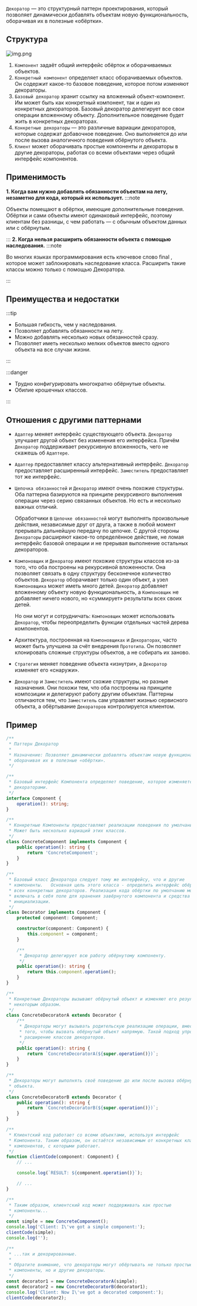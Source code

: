 `Декоратор` — это структурный паттерн проектирования, который позволяет динамически добавлять объектам новую
функциональность, оборачивая их в полезные «обёртки».

## Структура

![img.png](00%20-%20Hard/OOP/Patterns/Structural/Decorator/img.png)

1. `Компонент` задаёт общий интерфейс обёрток и оборачиваемых объектов.
2. `Конкретный компонент` определяет класс оборачиваемых объектов. Он содержит какое-то базовое поведение, которое потом
   изменяют декораторы.
3. `Базовый декоратор` хранит ссылку на вложенный объект-компонент.
   Им может быть как конкретный компонент, так и один из конкретных декораторов. Базовый декоратор делегирует все свои
   операции вложенному объекту. Дополнительное поведение будет жить в конкретных декораторах.
4. `Конкретные декораторы` — это различные вариации декораторов, которые содержат добавочное поведение. Оно выполняется до
   или после вызова аналогичного поведения обёрнутого объекта.
5. `Клиент` может оборачивать простые компоненты и декораторы в другие декораторы, работая со всеми объектами через общий
   интерфейс компонентов.

## Применимость

**1. Когда вам нужно добавлять обязанности объектам на лету, незаметно для кода, который их использует.**
:::note

Объекты помещают в обёртки, имеющие дополнительные поведения. Обёртки и сами объекты имеют одинаковый интерфейс, поэтому
клиентам без разницы, с чем работать — с обычным объектом данных или с обёрнутым.

:::
**2. Когда нельзя расширить обязанности объекта с помощью наследования.**
:::note

Во многих языках программирования есть ключевое слово final , которое может заблокировать наследование класса. Расширить
такие классы можно только с помощью Декоратора.

:::

## Преимущества и недостатки

:::tip

* Большая гибкость, чем у наследования.
* Позволяет добавлять обязанности на лету.
* Можно добавлять несколько новых обязанностей сразу.
* Позволяет иметь несколько мелких объектов вместо одного объекта на все случаи жизни.

:::

:::danger

* Трудно конфигурировать многократно обёрнутые объекты.
* Обилие крошечных классов.

:::

## Отношения с другими паттернами
* `Адаптер` меняет интерфейс существующего объекта. `Декоратор` улучшает другой объект без изменения его интерфейса. Причём `Декоратор` поддерживает рекурсивную вложенность, чего не скажешь об `Адаптере`.
* `Адаптер` предоставляет классу альтернативный интерфейс. `Декоратор` предоставляет расширенный интерфейс. `Заместитель` предоставляет тот же интерфейс.
* `Цепочка обязанностей` и `Декоратор` имеют очень похожие структуры. Оба паттерна базируются на принципе рекурсивного выполнения операции через серию связанных объектов. Но есть и несколько важных отличий.

   Обработчики в `Цепочке обязанностей` могут выполнять произвольные действия, независимые друг от друга, а также в любой момент прерывать дальнейшую передачу по цепочке. С другой стороны `Декораторы` расширяют какое-то определённое действие, не ломая интерфейс базовой операции и не прерывая выполнение остальных декораторов.
* `Компоновщик` и `Декоратор` имеют похожие структуры классов из-за того, что оба построены на рекурсивной вложенности. Она позволяет связать в одну структуру бесконечное количество объектов.
`Декоратор` оборачивает только один объект, а узел `Компоновщика` может иметь много детей. `Декоратор` добавляет вложенному объекту новую функциональность, а `Компоновщик` не добавляет ничего нового, но «суммирует» результаты всех своих детей.

   Но они могут и сотрудничать: `Компоновщик` может использовать `Декоратор`, чтобы переопределить функции отдельных частей дерева компонентов.
* Архитектура, построенная на `Компоновщиках` и `Декораторах`, часто может быть улучшена за счёт внедрения `Прототипа`. Он позволяет клонировать сложные структуры объектов, а не собирать их заново.
* `Стратегия` меняет поведение объекта «изнутри», а `Декоратор` изменяет его «снаружи».
* `Декоратор` и `Заместитель` имеют схожие структуры, но разные назначения. Они похожи тем, что оба построены на принципе композиции и делегируют работу другим объектам. Паттерны отличаются тем, что `Заместитель` сам управляет жизнью сервисного объекта, а обёртывание `Декораторов` контролируется клиентом.

## Пример

```ts
/**
 * Паттерн Декоратор
 *
 * Назначение: Позволяет динамически добавлять объектам новую функциональность,
 * оборачивая их в полезные «обёртки».
 */

/**
 * Базовый интерфейс Компонента определяет поведение, которое изменяется
 * декораторами.
 */
interface Component {
    operation(): string;
}

/**
 * Конкретные Компоненты предоставляют реализации поведения по умолчанию.
 * Может быть несколько вариаций этих классов.
 */
class ConcreteComponent implements Component {
    public operation(): string {
        return 'ConcreteComponent';
    }
}

/**
 * Базовый класс Декоратора следует тому же интерфейсу, что и другие
 * компоненты.   Основная цель этого класса - определить интерфейс обёртки для
 * всех конкретных декораторов. Реализация кода обёртки по умолчанию может
 * включать в себя поле для хранения завёрнутого компонента и средства его
 * инициализации.
 */
class Decorator implements Component {
    protected component: Component;

    constructor(component: Component) {
        this.component = component;
    }

    /**
     * Декоратор делегирует всю работу обёрнутому компоненту.
     */
    public operation(): string {
        return this.component.operation();
    }
}

/**
 * Конкретные Декораторы вызывают обёрнутый объект и изменяют его результат
 * некоторым образом.
 */
class ConcreteDecoratorA extends Decorator {
    /**
     * Декораторы могут вызывать родительскую реализацию операции, вместо
     * того, чтобы вызвать обёрнутый объект напрямую. Такой подход упрощает
     * расширение классов декораторов.
     */
    public operation(): string {
        return `ConcreteDecoratorA(${super.operation()})`;
    }
}

/**
 * Декораторы могут выполнять своё поведение до или после вызова обёрнутого
 * объекта.
 */
class ConcreteDecoratorB extends Decorator {
    public operation(): string {
        return `ConcreteDecoratorB(${super.operation()})`;
    }
}

/**
 * Клиентский код работает со всеми объектами, используя интерфейс
 * Компонента. Таким образом, он остаётся независимым от конкретных классов
 * компонентов, с которыми работает.
 */
function clientCode(component: Component) {
    // ...

    console.log(`RESULT: ${component.operation()}`);

    // ...
}

/**
 * Таким образом, клиентский код может поддерживать как простые
 * компоненты...
 */
const simple = new ConcreteComponent();
console.log('Client: I\'ve got a simple component:');
clientCode(simple);
console.log('');

/**
 * ...так и декорированные.
 *
 * Обратите внимание, что декораторы могут обёртывать не только простые
 * компоненты, но и другие декораторы.
 */
const decorator1 = new ConcreteDecoratorA(simple);
const decorator2 = new ConcreteDecoratorB(decorator1);
console.log('Client: Now I\'ve got a decorated component:');
clientCode(decorator2);
```